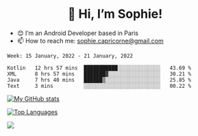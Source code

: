 <h1 align="center"> 👋 Hi, I’m Sophie! </h1>  

- 😊 I’m an Android Developer based in Paris
- 📫 How to reach me: sophie.capricorne@gmail.com


<!--START_SECTION:waka-->
```text
Week: 15 January, 2022 - 21 January, 2022

Kotlin   12 hrs 57 mins  ███████████░░░░░░░░░░░░░░   43.69 % 
XML      8 hrs 57 mins   ███████▓░░░░░░░░░░░░░░░░░   30.21 % 
Java     7 hrs 40 mins   ██████▒░░░░░░░░░░░░░░░░░░   25.85 % 
Text     3 mins          ░░░░░░░░░░░░░░░░░░░░░░░░░   00.22 % 
```
<!--END_SECTION:waka-->

[![My GitHub stats](https://github-readme-stats.vercel.app/api?username=sophicapri&show_icons=true&theme=buefy)](https://github.com/anuraghazra/github-readme-stats)

[![Top Languages](https://github-readme-stats.vercel.app/api/top-langs/?username=sophicapri&langs_count=2&layout=compact)](https://github.com/anuraghazra/github-readme-stats)

![](https://github-readme-streak-stats.herokuapp.com/?user=sophicapri)
